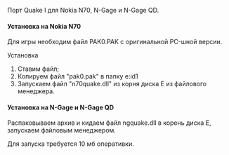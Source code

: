Порт Quake I для Nokia N70, N-Gage и N-Gage QD.

#### Установка на Nokia N70
Для игры необходим файл PAK0.PAK с оригинальной PC-шной версии.

Установка
1. Ставим файл;
2. Копируем файл "pak0.pak" в папку e:id1
3. Запускаем файл "n70quake.dll" из корня диска Е из файлового менеджера.

#### Установка на N-Gage и N-Gage QD

Распаковываем архив и кидаем файл ngquake.dll в корень диска E, запускаем файловым менеджером.

Для запуска требуется 10 мб оперативки.